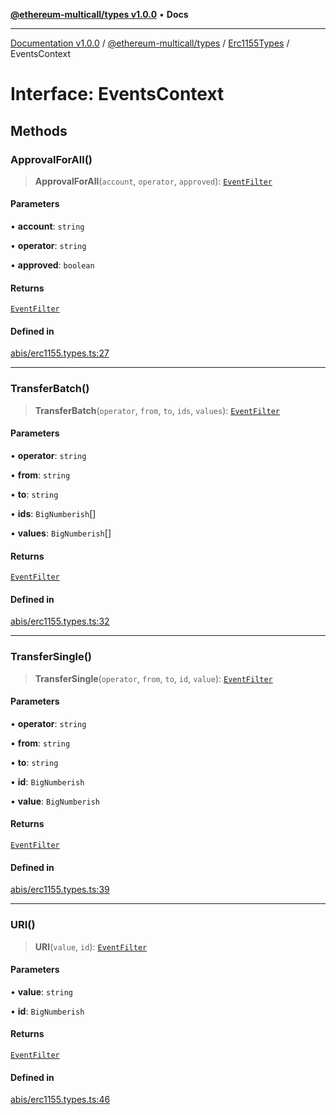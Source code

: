 [**@ethereum-multicall/types v1.0.0**](../../../README.md) • **Docs**

***

[Documentation v1.0.0](../../../../../packages.md) / [@ethereum-multicall/types](../../../README.md) / [Erc1155Types](../README.md) / EventsContext

# Interface: EventsContext

## Methods

### ApprovalForAll()

> **ApprovalForAll**(`account`, `operator`, `approved`): [`EventFilter`](../../../type-aliases/EventFilter.md)

#### Parameters

• **account**: `string`

• **operator**: `string`

• **approved**: `boolean`

#### Returns

[`EventFilter`](../../../type-aliases/EventFilter.md)

#### Defined in

[abis/erc1155.types.ts:27](https://github.com/niZmosis/ethereum-multicall/blob/2a2d077a99c23b464a4e40dd6375d06ce98594bd/packages/types/src/abis/erc1155.types.ts#L27)

***

### TransferBatch()

> **TransferBatch**(`operator`, `from`, `to`, `ids`, `values`): [`EventFilter`](../../../type-aliases/EventFilter.md)

#### Parameters

• **operator**: `string`

• **from**: `string`

• **to**: `string`

• **ids**: `BigNumberish`[]

• **values**: `BigNumberish`[]

#### Returns

[`EventFilter`](../../../type-aliases/EventFilter.md)

#### Defined in

[abis/erc1155.types.ts:32](https://github.com/niZmosis/ethereum-multicall/blob/2a2d077a99c23b464a4e40dd6375d06ce98594bd/packages/types/src/abis/erc1155.types.ts#L32)

***

### TransferSingle()

> **TransferSingle**(`operator`, `from`, `to`, `id`, `value`): [`EventFilter`](../../../type-aliases/EventFilter.md)

#### Parameters

• **operator**: `string`

• **from**: `string`

• **to**: `string`

• **id**: `BigNumberish`

• **value**: `BigNumberish`

#### Returns

[`EventFilter`](../../../type-aliases/EventFilter.md)

#### Defined in

[abis/erc1155.types.ts:39](https://github.com/niZmosis/ethereum-multicall/blob/2a2d077a99c23b464a4e40dd6375d06ce98594bd/packages/types/src/abis/erc1155.types.ts#L39)

***

### URI()

> **URI**(`value`, `id`): [`EventFilter`](../../../type-aliases/EventFilter.md)

#### Parameters

• **value**: `string`

• **id**: `BigNumberish`

#### Returns

[`EventFilter`](../../../type-aliases/EventFilter.md)

#### Defined in

[abis/erc1155.types.ts:46](https://github.com/niZmosis/ethereum-multicall/blob/2a2d077a99c23b464a4e40dd6375d06ce98594bd/packages/types/src/abis/erc1155.types.ts#L46)
